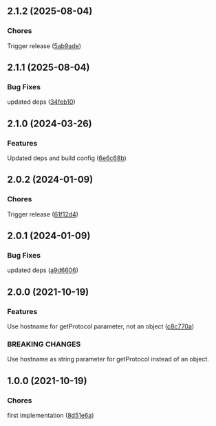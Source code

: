 ## 2.1.2 (2025-08-04)

### Chores


Trigger release ([5ab9ade](https://github.com/sealsystems/node-service-protocol/commit/5ab9ade))

## 2.1.1 (2025-08-04)

### Bug Fixes


updated deps ([34feb10](https://github.com/sealsystems/node-service-protocol/commit/34feb10))

## 2.1.0 (2024-03-26)

### Features


Updated deps and build config ([6e6c68b](https://github.com/sealsystems/node-service-protocol/commit/6e6c68b))

## 2.0.2 (2024-01-09)

### Chores


Trigger release ([61f12d4](https://github.com/sealsystems/node-service-protocol/commit/61f12d4))

## 2.0.1 (2024-01-09)

### Bug Fixes


updated deps ([a9d6606](https://github.com/sealsystems/node-service-protocol/commit/a9d6606))

## 2.0.0 (2021-10-19)

### Features


Use hostname for getProtocol parameter, not an object ([c8c770a](https://github.com/sealsystems/node-service-protocol/commit/c8c770a))



### BREAKING CHANGES

Use hostname as string parameter for getProtocol instead of an object.

## 1.0.0 (2021-10-19)

### Chores


first implementation ([8d51e6a](https://github.com/sealsystems/node-service-protocol/commit/8d51e6a))
